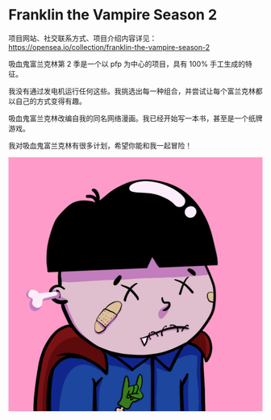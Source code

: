 # Franklin the Vampire Season 2

项目网站、社交联系方式、项目介绍内容详见：https://opensea.io/collection/franklin-the-vampire-season-2



吸血鬼富兰克林第 2 季是一个以 pfp 为中心的项目，具有 100% 手工生成的特征。

我没有通过发电机运行任何这些。我挑选出每一种组合，并尝试让每个富兰克林都以自己的方式变得有趣。

吸血鬼富兰克林改编自我的同名网络漫画。我已经开始写一本书，甚至是一个纸牌游戏。

我对吸血鬼富兰克林有很多计划，希望你能和我一起冒险！

![nft](01.png)


